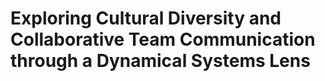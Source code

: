 # Exploring Cultural Diversity and Collaborative Team Communication through a Dynamical Systems Lens
